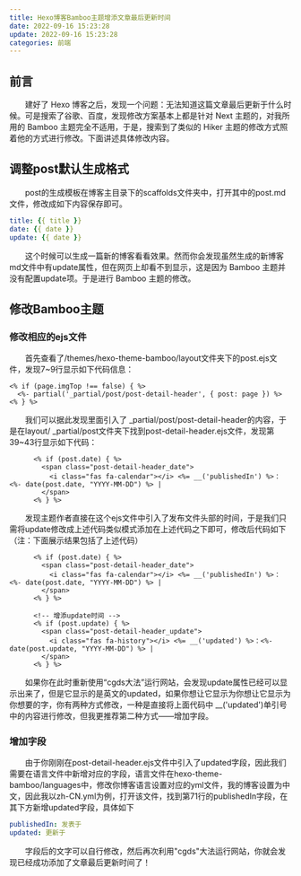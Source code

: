 ```yaml
---
title: Hexo博客Bamboo主题增添文章最后更新时间
date: 2022-09-16 15:23:28
update: 2022-09-16 15:23:28
categories: 前端
---
```


## 前言

<p style="text-indent:2em">建好了 Hexo 博客之后，发现一个问题：无法知道这篇文章最后更新于什么时候。可是搜索了谷歌、百度，发现修改方案基本上都是针对 Next 主题的，对我所用的 Bamboo 主题完全不适用，于是，搜索到了类似的 Hiker 主题的修改方式照着他的方式进行修改。下面讲述具体修改内容。</p>

## 调整post默认生成格式

<p style="text-indent:2em">post的生成模板在博客主目录下的scaffolds文件夹中，打开其中的post.md文件，修改成如下内容保存即可。</p>

```yaml
title: {{ title }}
date: {{ date }}
update: {{ date }}
```

<p style="text-indent:2em">这个时候可以生成一篇新的博客看看效果。然而你会发现虽然生成的新博客md文件中有update属性，但在网页上却看不到显示，这是因为 Bamboo 主题并没有配置update项。于是进行 Bamboo 主题的修改。</p>

## 修改Bamboo主题

### 修改相应的ejs文件

<p style="text-indent:2em">首先查看了/themes/hexo-theme-bamboo/layout文件夹下的post.ejs文件，发现7~9行显示如下代码信息：</p>

```ejs
<% if (page.imgTop !== false) { %>
  <%- partial('_partial/post/post-detail-header', { post: page }) %>
<% } %>
```

<p style="text-indent:2em">我们可以据此发现里面引入了 _partial/post/post-detail-header的内容，于是在layout/ _partial/post文件夹下找到post-detail-header.ejs文件，发现第39~43行显示如下代码：</p>

```ejs
	  <% if (post.date) { %>
        <span class="post-detail-header_date">
          <i class="fas fa-calendar"></i> <%= __('publishedIn') %>：<%- date(post.date, "YYYY-MM-DD") %> |
        </span>
      <% } %>
```

<p style="text-indent:2em">发现主题作者直接在这个ejs文件中引入了发布文件头部的时间，于是我们只需将update修改成上述代码类似模式添加在上述代码之下即可，修改后代码如下（注：下面展示结果包括了上述代码）</p>

```ejs
	  <% if (post.date) { %>
        <span class="post-detail-header_date">
          <i class="fas fa-calendar"></i> <%= __('publishedIn') %>：<%- date(post.date, "YYYY-MM-DD") %> |
        </span>
      <% } %>

      <!-- 增添update时间 -->
      <% if (post.update) { %>
        <span class="post-detail-header_update">
          <i class="fas fa-history"></i> <%= __('updated') %>：<%- date(post.update, "YYYY-MM-DD") %> |
        </span>
      <% } %>
```

<p style="text-indent:2em">如果你在此时重新使用“cgds大法”运行网站，会发现update属性已经可以显示出来了，但是它显示的是英文的updated，如果你想让它显示为你想让它显示为你想要的字，你有两种方式修改，一种是直接将上面代码中 __('updated')单引号中的内容进行修改，但我更推荐第二种方式——增加字段。</p>

### 增加字段

<p style="text-indent:2em">由于你刚刚在post-detail-header.ejs文件中引入了updated字段，因此我们需要在语言文件中新增对应的字段，语言文件在hexo-theme-bamboo/languages中，修改你博客语言设置对应的yml文件，我的博客设置为中文，因此我以zh-CN.yml为例，打开该文件，找到第71行的publishedIn字段，在其下方新增updated字段，具体如下</p>

```yml
publishedIn: 发表于
updated: 更新于
```

<p style="text-indent:2em">字段后的文字可以自行修改，然后再次利用"cgds"大法运行网站，你就会发现已经成功添加了文章最后更新时间了！</p>
